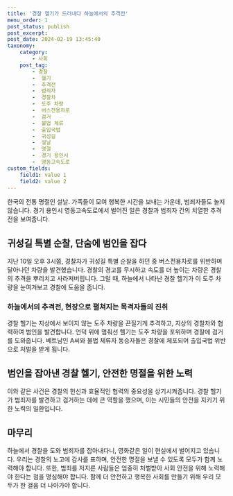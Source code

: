 ```yaml
---
title: '경찰 헬기가 드러내다 하늘에서의 추격전'
menu_order: 1
post_status: publish
post_excerpt: 
post_date: 2024-02-19 13:45:40
taxonomy:
    category:
        - 사회
    post_tag:
        - 경찰
        -  헬기
        -  추격전
        -  범죄자
        -  경찰차
        -  도주 차량
        -  버스전용차로
        -  검거
        -  불법 체류
        -  출입국법
        -  귀성길
        -  설날
        -  명절
        -  경기 용인시
        -  영동고속도로
custom_fields:
    field1: value 1
    field2: value 2
---
```


한국의 전통 명절인 설날. 가족들이 모여 행복한 시간을 보내는 가운데, 범죄자들도 놀지 않습니다. 경기 용인시 영동고속도로에서 벌어진 일은 경찰과 범죄자 간의 치열한 추격전을 보여줍니다.
## 귀성길 특별 순찰, 단숨에 범인을 잡다
지난 10일 오후 3시쯤, 경찰차가 귀성길 특별 순찰을 하던 중 버스전용차로를 위반하며 달아나던 차량을 발견했습니다. 경찰의 경고를 무시하고 속도를 더 높이는 차량은 경찰의 추격을 뿌리치고 사라져버립니다. 그럴 때, 하늘에서 나타난 경찰 헬기가 이 도주 차량을 눈여겨보고 경찰에 도움을 줍니다.
### 하늘에서의 추격전, 현장으로 펼쳐지는 목격자들의 진취
경찰 헬기는 지상에서 보이지 않는 도주 차량을 끈질기게 추격하고, 지상의 경찰차와 협력하여 범인을 발견합니다. 언덕 위에 멈춰선 헬기는 도주 차량을 포위하며 경찰에 검거를 도와줍니다. 베트남인 A씨와 불법 체류자 동승자들은 경찰에 체포되어 출입국법 위반으로 처벌을 받게 됩니다.
## 범인을 잡아낸 경찰 헬기, 안전한 명절을 위한 노력
이와 같은 사건은 경찰의 헌신과 효율적인 협력의 중요성을 상기시켜줍니다. 경찰 헬기가 범죄자를 발견하고 검거하는 데에 큰 역할을 했으며, 이는 시민들의 안전을 지키기 위한 노력의 일환입니다.
## 마무리
하늘에서 경찰을 도와 범죄자를 잡아내다니, 영화같은 일이 현실에서 벌어지고 있습니다. 우리는 경찰의 노고에 감사를 표하며, 안전한 명절을 보낼 수 있도록 모두가 함께 노력해야 합니다. 또한, 범죄를 저지른 사람들은 엄중히 처벌받아 사회 안전을 위해 노력해야 한다는 점을 명심해야 합니다. 함께 더 안전하고 행복한 사회를 만들기 위해 우리 모두가 한 걸음 더 나아가야 합니다.
